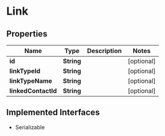 

# Link


## Properties

| Name | Type | Description | Notes |
|------------ | ------------- | ------------- | -------------|
|**id** | **String** |  |  [optional] |
|**linkTypeId** | **String** |  |  [optional] |
|**linkTypeName** | **String** |  |  [optional] |
|**linkedContactId** | **String** |  |  [optional] |


## Implemented Interfaces

* Serializable

